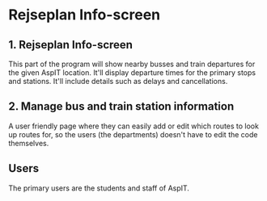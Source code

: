 # Rejseplan Info-screen

## 1. Rejseplan Info-screen

This part of the program will show nearby busses and train departures for the given AspIT location. It'll display departure times for the primary stops and stations. It'll include details such as delays and cancellations.

## 2. Manage bus and train station information

A user friendly page where they can easily add or edit which routes to look up routes for, so the users (the departments) doesn't have to edit the code themselves.

## Users

The primary users are the students and staff of AspIT.
